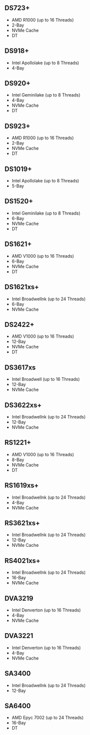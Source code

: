 ## DS723+
* AMD R1000 (up to 16 Threads)
* 2-Bay
* NVMe Cache
* DT

## DS918+
* Intel Apollolake (up to 8 Threads)
* 4-Bay

## DS920+
* Intel Geminilake (up to 8 Threads)
* 4-Bay
* NVMe Cache
* DT

## DS923+
* AMD R1000 (up to 16 Threads)
* 2-Bay
* NVMe Cache
* DT

## DS1019+
* Intel Apollolake (up to 8 Threads)
* 5-Bay

## DS1520+
* Intel Geminilake (up to 8 Threads)
* 6-Bay
* NVMe Cache
* DT

## DS1621+
* AMD V1000 (up to 16 Threads)
* 6-Bay
* NVMe Cache
* DT

## DS1621xs+
* Intel Broadwellnk (up to 24 Threads)
* 6-Bay
* NVMe Cache

## DS2422+
* AMD V1000 (up to 16 Threads)
* 12-Bay
* NVMe Cache
* DT

## DS3617xs
* Intel Broadwell (up to 16 Threads)
* 12-Bay
* NVMe Cache

## DS3622xs+
* Intel Broadwellnk (up to 24 Threads)
* 12-Bay
* NVMe Cache

## RS1221+
* AMD V1000 (up to 16 Threads)
* 8-Bay
* NVMe Cache
* DT

## RS1619xs+
* Intel Broadwellnk (up to 24 Threads)
* 4-Bay
* NVMe Cache

## RS3621xs+
* Intel Broadwellnk (up to 24 Threads)
* 12-Bay
* NVMe Cache

## RS4021xs+
* Intel Broadwellnk (up to 24 Threads)
* 16-Bay
* NVMe Cache

## DVA3219
* Intel Denverton (up to 16 Threads)
* 4-Bay
* NVMe Cache

## DVA3221
* Intel Denverton (up to 16 Threads)
* 4-Bay
* NVMe Cache

## SA3400
* Intel Broadwellnk (up to 24 Threads)
* 12-Bay

## SA6400
* AMD Epyc 7002 (up to 24 Threads)
* 16-Bay
* DT